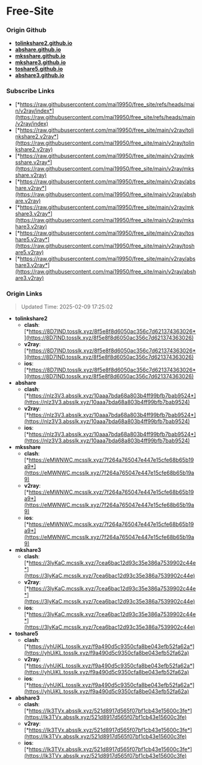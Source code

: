 # Free-Site

### Origin Github

- [**tolinkshare2.github.io**](https://github.com/tolinkshare2/tolinkshare2.github.io)
- [**abshare.github.io**](https://github.com/abshare/abshare.github.io)
- [**mksshare.github.io**](https://github.com/mksshare/mksshare.github.io)
- [**mkshare3.github.io**](https://github.com/mkshare3/mkshare3.github.io)
- [**toshare5.github.io**](https://github.com/toshare5/toshare5.github.io)
- [**abshare3.github.io**](https://github.com/abshare3/abshare3.github.io)

### Subscribe Links

- [*https://raw.githubusercontent.com/mai19950/free_site/refs/heads/main/v2ray/index*](https://raw.githubusercontent.com/mai19950/free_site/refs/heads/main/v2ray/index)
- [*https://raw.githubusercontent.com/mai19950/free_site/main/v2ray/tolinkshare2.v2ray*](https://raw.githubusercontent.com/mai19950/free_site/main/v2ray/tolinkshare2.v2ray)
- [*https://raw.githubusercontent.com/mai19950/free_site/main/v2ray/mksshare.v2ray*](https://raw.githubusercontent.com/mai19950/free_site/main/v2ray/mksshare.v2ray)
- [*https://raw.githubusercontent.com/mai19950/free_site/main/v2ray/abshare.v2ray*](https://raw.githubusercontent.com/mai19950/free_site/main/v2ray/abshare.v2ray)
- [*https://raw.githubusercontent.com/mai19950/free_site/main/v2ray/mkshare3.v2ray*](https://raw.githubusercontent.com/mai19950/free_site/main/v2ray/mkshare3.v2ray)
- [*https://raw.githubusercontent.com/mai19950/free_site/main/v2ray/toshare5.v2ray*](https://raw.githubusercontent.com/mai19950/free_site/main/v2ray/toshare5.v2ray)
- [*https://raw.githubusercontent.com/mai19950/free_site/main/v2ray/abshare3.v2ray*](https://raw.githubusercontent.com/mai19950/free_site/main/v2ray/abshare3.v2ray)

### Origin Links

> Updated Time: 2025-02-09 17:25:02

- **tolinkshare2**
  - **clash**: [*https://8D7IND.tosslk.xyz/8f5e8f8d6050ac356c7d621374363026*](https://8D7IND.tosslk.xyz/8f5e8f8d6050ac356c7d621374363026)
  - **v2ray**: [*https://8D7IND.tosslk.xyz/8f5e8f8d6050ac356c7d621374363026*](https://8D7IND.tosslk.xyz/8f5e8f8d6050ac356c7d621374363026)
  - **ios**: [*https://8D7IND.tosslk.xyz/8f5e8f8d6050ac356c7d621374363026*](https://8D7IND.tosslk.xyz/8f5e8f8d6050ac356c7d621374363026)
- **abshare**
  - **clash**: [*https://nlz3V3.absslk.xyz/10aaa7bda68a803b4ff99bfb7bab9524*](https://nlz3V3.absslk.xyz/10aaa7bda68a803b4ff99bfb7bab9524)
  - **v2ray**: [*https://nlz3V3.absslk.xyz/10aaa7bda68a803b4ff99bfb7bab9524*](https://nlz3V3.absslk.xyz/10aaa7bda68a803b4ff99bfb7bab9524)
  - **ios**: [*https://nlz3V3.absslk.xyz/10aaa7bda68a803b4ff99bfb7bab9524*](https://nlz3V3.absslk.xyz/10aaa7bda68a803b4ff99bfb7bab9524)
- **mksshare**
  - **clash**: [*https://eMWNWC.mcsslk.xyz/7f264a765047e447e15cfe68b65b19a9*](https://eMWNWC.mcsslk.xyz/7f264a765047e447e15cfe68b65b19a9)
  - **v2ray**: [*https://eMWNWC.mcsslk.xyz/7f264a765047e447e15cfe68b65b19a9*](https://eMWNWC.mcsslk.xyz/7f264a765047e447e15cfe68b65b19a9)
  - **ios**: [*https://eMWNWC.mcsslk.xyz/7f264a765047e447e15cfe68b65b19a9*](https://eMWNWC.mcsslk.xyz/7f264a765047e447e15cfe68b65b19a9)
- **mkshare3**
  - **clash**: [*https://3IyKaC.mcsslk.xyz/7cea6bac12d93c35e386a7539902c44e*](https://3IyKaC.mcsslk.xyz/7cea6bac12d93c35e386a7539902c44e)
  - **v2ray**: [*https://3IyKaC.mcsslk.xyz/7cea6bac12d93c35e386a7539902c44e*](https://3IyKaC.mcsslk.xyz/7cea6bac12d93c35e386a7539902c44e)
  - **ios**: [*https://3IyKaC.mcsslk.xyz/7cea6bac12d93c35e386a7539902c44e*](https://3IyKaC.mcsslk.xyz/7cea6bac12d93c35e386a7539902c44e)
- **toshare5**
  - **clash**: [*https://yhUiKL.tosslk.xyz/f9a490d5c9350cfa8be043efb52fa62a*](https://yhUiKL.tosslk.xyz/f9a490d5c9350cfa8be043efb52fa62a)
  - **v2ray**: [*https://yhUiKL.tosslk.xyz/f9a490d5c9350cfa8be043efb52fa62a*](https://yhUiKL.tosslk.xyz/f9a490d5c9350cfa8be043efb52fa62a)
  - **ios**: [*https://yhUiKL.tosslk.xyz/f9a490d5c9350cfa8be043efb52fa62a*](https://yhUiKL.tosslk.xyz/f9a490d5c9350cfa8be043efb52fa62a)
- **abshare3**
  - **clash**: [*https://Ik3TVx.absslk.xyz/521d8917d565f07bf1cb43e15600c3fe*](https://Ik3TVx.absslk.xyz/521d8917d565f07bf1cb43e15600c3fe)
  - **v2ray**: [*https://Ik3TVx.absslk.xyz/521d8917d565f07bf1cb43e15600c3fe*](https://Ik3TVx.absslk.xyz/521d8917d565f07bf1cb43e15600c3fe)
  - **ios**: [*https://Ik3TVx.absslk.xyz/521d8917d565f07bf1cb43e15600c3fe*](https://Ik3TVx.absslk.xyz/521d8917d565f07bf1cb43e15600c3fe)
